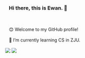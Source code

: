 ### &nbsp;&nbsp;&nbsp;Hi there, this is Ewan. 👋
</br></br>
&nbsp;&nbsp;
😊 Welcome to my GitHub profile!
</br></br>
&nbsp;&nbsp;
🌱 I’m currently learning CS in ZJU.
</br></br>
<img src="https://github-readme-stats.vercel.app/api/top-langs/?username=Ewan-K&layout=compact&hide=html,css,less,ejs&langs_count=11&hide_border=true&theme=dracula">
<img src="https://github-readme-stats.vercel.app/api?username=Ewan-K&hide_border=true&show_icons=true&theme=dracula">
